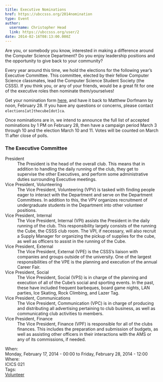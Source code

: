 ```yaml
---
title: Executive Nominations 
href: https://ubccsss.org/2014nomination
type: Event
author:
  username: Christopher Head
  link: https://ubccsss.org/user/2
date: 2014-02-16T08:13:00.000Z
---
```


<div class="field field-name-body field-type-text-with-summary field-label-hidden"><div class="field-items"><div class="field-item even"><p>Are you, or somebody you know, interested in making a difference around the Computer Science Department?  Do you enjoy leadership positions and the opportunity to give back to your community?</p>
<p>Every year around this time, we hold the elections for the following year&#x2019;s Executive Committee.  This committee, elected by their fellow Computer Science classmates, lead the Computer Science Student Society (the CSSS).  If you think you, or any of your friends, would be a great fit for one of the executive roles then nominate them/yourselves!</p>
<p>Get your nomination form <a href="/files/2014nomination.pdf">here</a>, and have it back to Matthew Dorfmann by noon, February 28. If you have any questions or concerns, please contact <code>elections[at]thecube[dot]ca</code>.</p>
<p>Once nominations are in, we intend to announce the full list of accepted nominations by 1 PM on February 28, then have a campaign period March 3 through 10 and the election March 10 and 11. Votes will be counted on March 11 after close of polls.</p>
<h3>The Executive Committee</h3>
<dl>
<dt>President</dt>
<dd>The President is the head of the overall club. This means that in addition to handling the daily running of the club, they get to supervise the other Executives, and perform some administrative duties surrounding Executive meetings.</dd>
<dt>Vice President, Volunteering</dt>
<dd>The Vice President, Volunteering (VPV) is tasked with finding people eager to interact with the Department and serve on the Department Committees. In addition to this, the VPV organizes recruitment of undergraduate students in the Department into other volunteer positions.</dd>
<dt>Vice President, Internal</dt>
<dd>The Vice President, Internal (VPI) assists the President in the daily running of the club. This responsibility largely consists of the running the Cube, the CSSS club room. The VPI, if necessary, will also recruit a Supply Manager for organizing the pickup of supplies for the cube, as well as officers to assist in the running of the Cube.</dd>
<dt>Vice President, External</dt>
<dd>The Vice President, External (VPE) is the CSSS&#x2019;s liaison with companies and groups outside of the university. One of the largest responsibilities of the VPE is the planning and execution of the annual Career Fair.</dd>
<dt>Vice President, Social</dt>
<dd>The Vice President, Social (VPS) is in charge of the planning and execution of all of the Cube&#x2019;s social and sporting events. In the past, these have included frequent barbeques, board game nights, LAN parties, Ice Skating, Rock Climbing, and Lazer Tag.</dd>
<dt>Vice President, Communications</dt>
<dd>The Vice President, Communication (VPC) is in charge of producing and distributing all advertising pertaining to club business, as well as communicating club activities to members.</dd>
<dt>Vice President, Finance</dt>
<dd>The Vice President, Finance (VPF) is responsible for all of the clubs finances. This includes the preparation and submission of budgets, as well as assisting other officers in their interactions with the AMS or any of its commissions, if needed.</dd>
</dl>
</div></div></div><div class="field field-name-field-dates field-type-datetime field-label-above"><div class="field-label">When:&#xA0;</div><div class="field-items"><div class="field-item even"><span class="date-display-range"><span class="date-display-start">Monday, February 17, 2014 - 00:00</span> to <span class="date-display-end">Friday, February 28, 2014 - 12:00</span></span></div></div></div><div class="field field-name-field-location field-type-text field-label-above"><div class="field-label">Where:&#xA0;</div><div class="field-items"><div class="field-item even">ICICS 021</div></div></div>    <footer>
    <div class="field field-name-field-tags field-type-taxonomy-term-reference field-label-above"><div class="field-label">Tags:&#xA0;</div><div class="field-items"><div class="field-item even"><a href="/club/volunteer">Volunteer</a></div></div></div>      </footer>